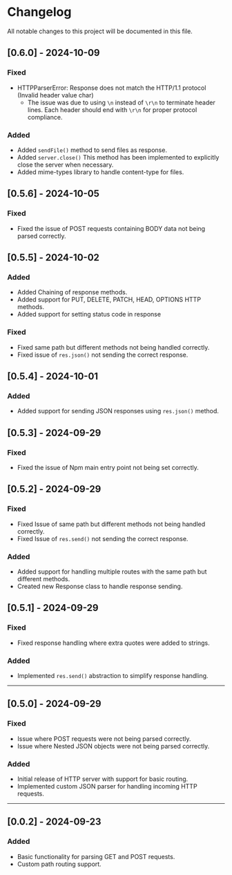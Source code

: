 # Changelog

All notable changes to this project will be documented in this file.
## [0.6.0] - 2024-10-09
### Fixed
- HTTPParserError: Response does not match the HTTP/1.1 protocol (Invalid header value char)
   -  The issue was due to using `\n` instead of `\r\n` to terminate header lines. Each header should end with `\r\n` for proper protocol compliance.


### Added
- Added `sendFile()` method to send files as response.
- Added `server.close()` This method has been implemented to explicitly close the server when necessary.
- Added  mime-types library to handle content-type for files.

## [0.5.6] - 2024-10-05
### Fixed
- Fixed the issue of POST requests containing BODY data not being parsed correctly.

##  [0.5.5] - 2024-10-02
### Added
- Added Chaining of response methods.
- Added support for PUT, DELETE, PATCH, HEAD, OPTIONS HTTP methods. 
- Added support for setting status code in response

### Fixed
- Fixed same path but different methods not being handled correctly.
- Fixed issue of `res.json()` not sending the correct response.


## [0.5.4] - 2024-10-01
### Added 
- Added support for sending  JSON responses using `res.json()` method.


## [0.5.3] - 2024-09-29
### Fixed
- Fixed the issue of Npm main entry point not being set correctly.

## [0.5.2] - 2024-09-29
### Fixed
- Fixed Issue of same path but different methods not being handled correctly.
- Fixed Issue of `res.send()` not sending the correct response.

### Added
- Added support for handling multiple routes with the same path but different methods.
- Created new Response class to handle response sending.

## [0.5.1] - 2024-09-29
### Fixed
- Fixed response handling where extra quotes were added to strings.

### Added
- Implemented `res.send()` abstraction to simplify response handling.

---

## [0.5.0] - 2024-09-29
### Fixed
- Issue where POST requests were not being parsed correctly.
- Issue where Nested JSON objects were not being parsed correctly.

### Added
- Initial release of HTTP server with support for basic routing.
- Implemented custom JSON parser for handling incoming HTTP requests.

---

## [0.0.2] - 2024-09-23
### Added
- Basic functionality for parsing GET and POST requests.
- Custom path routing support.

